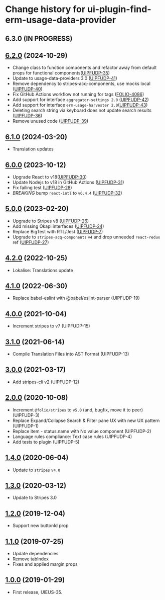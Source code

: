 # Change history for ui-plugin-find-erm-usage-data-provider

## 6.3.0 (IN PROGRESS)

## [6.2.0](https://github.com/folio-org/ui-plugin-find-erm-usage-data-provider/tree/v6.2.0) (2024-10-29)
* Change class to function components and refactor away from default props for functional components([UIPFUDP-35](https://folio-org.atlassian.net/browse/UIPFUDP-35))
* Update to usage-data-providers 3.0 ([UIPFUDP-41](https://folio-org.atlassian.net/browse/UIPFUDP-41))
* Remove dependency to stripes-acq-components, use mocks local ([UIPFUDP-40](https://folio-org.atlassian.net/browse/UIPFUDP-40))
* Fix GitHub Actions workflow not running for tags ([FOLIO-4086](https://folio-org.atlassian.net/browse/FOLIO-4086))
* Add support for interface `aggregator-settings 2.0` ([UIPFUDP-42](https://folio-org.atlassian.net/browse/UIPFUDP-42))
* Add support for interface `erm-usage-harvester 2.0`([UIPFUDP-43](https://folio-org.atlassian.net/browse/UIPFUDP-43))
* Deleting search string via keyboard does not update search results ([UIPFUDP-36](https://folio-org.atlassian.net/browse/UIPFUDP-36))
* Remove unused code ([UIPFUDP-39](https://folio-org.atlassian.net/browse/UIPFUDP-39))

## [6.1.0](https://github.com/folio-org/ui-plugin-find-erm-usage-data-provider/tree/v6.1.0) (2024-03-20)
* Translation updates

## [6.0.0](https://github.com/folio-org/ui-plugin-find-erm-usage-data-provider/tree/v6.0.0) (2023-10-12)
* Upgrade React to v18([UIPFUDP-30](https://issues.folio.org/browse/UIPFUDP-30))
* Update Nodejs to v18 in GitHub Actions ([UIPFUDP-31](https://issues.folio.org/browse/UIPFUDP-31))
* Fix failing test ([UIPFUDP-28](https://issues.folio.org/browse/UIPFUDP-28))
* *BREAKING* bump `react-intl` to `v6.4.4` ([UIPFUDP-32](https://issues.folio.org/browse/UIPFUDP-32))

## [5.0.0](https://github.com/folio-org/ui-plugin-find-erm-usage-data-provider/tree/v5.0.0) (2023-02-20)
* Upgrade to Stripes v8 ([UIPFUDP-26](https://issues.folio.org/browse/UIPFUDP-26))
* Add missing Okapi interfaces ([UIPFUDP-24](https://issues.folio.org/browse/UIPFUDP-24))
* Replace BigTest with RTL/Jest ([UIPFUDP-7](https://issues.folio.org/browse/UIPFUDP-7))
* Upgrade to `stripes-acq-components` `v4` and drop unneeded `react-redux` ref ([UIPFUDP-27](https://issues.folio.org/browse/UIPFUDP-27))

## [4.2.0](https://github.com/folio-org/ui-plugin-find-erm-usage-data-provider/tree/v4.2.0) (2022-10-25)
* Lokalise: Translations update

## [4.1.0](https://github.com/folio-org/ui-plugin-find-erm-usage-data-provider/tree/v4.1.0) (2022-06-30)
* Replace babel-eslint with @babel/eslint-parser (UIPFUDP-19)

## [4.0.0](https://github.com/folio-org/ui-plugin-find-erm-usage-data-provider/tree/v4.0.0) (2021-10-04)
* Increment stripes to v7 (UIPFUDP-15)

## [3.1.0](https://github.com/folio-org/ui-plugin-find-erm-usage-data-provider/tree/v3.1.0) (2021-06-14)
* Compile Translation Files into AST Format (UIPFUDP-13)

## [3.0.0](https://github.com/folio-org/ui-plugin-find-erm-usage-data-provider/tree/v3.0.0) (2021-03-17)
* Add stripes-cli v2 (UIPFUDP-12)

## [2.0.0](https://github.com/folio-org/ui-plugin-find-erm-usage-data-provider/tree/v2.0.0) (2020-10-08)
* Increment `@folio/stripes` to `v5.0` (and, bugfix, move it to peer) (UIPFUDP-3)
* Replace Expand/Collapse Search & Filter pane UX with new UX pattern (UIPFUDP-1)
* Replace item - status.name with No value component (UIPFUDP-2)
* Language rules compliance: Text case rules (UIPFUDP-4)
* Add tests to plugin (UIPFUDP-5)

## [1.4.0](https://github.com/folio-org/ui-plugin-find-erm-usage-data-provider/tree/v1.4.0) (2020-06-04)
* Update to `stripes` `v4.0`

## [1.3.0](https://github.com/folio-org/ui-plugin-find-erm-usage-data-provider/tree/v1.3.0) (2020-03-12)
* Update to Stripes 3.0

## [1.2.0](https://github.com/folio-org/ui-plugin-find-erm-usage-data-provider/tree/v1.2.0) (2019-12-04)
* Support new buttonId prop

## [1.1.0](https://github.com/folio-org/ui-plugin-find-erm-usage-data-provider/tree/v1.1.0) (2019-07-25)
* Update dependencies
* Remove tabIndex
* Fixes and applied margin props

## [1.0.0](https://github.com/folio-org/ui-plugin-find-erm-usage-data-provider/tree/v1.0.0) (2019-01-29)

* First release, UIEUS-35.
